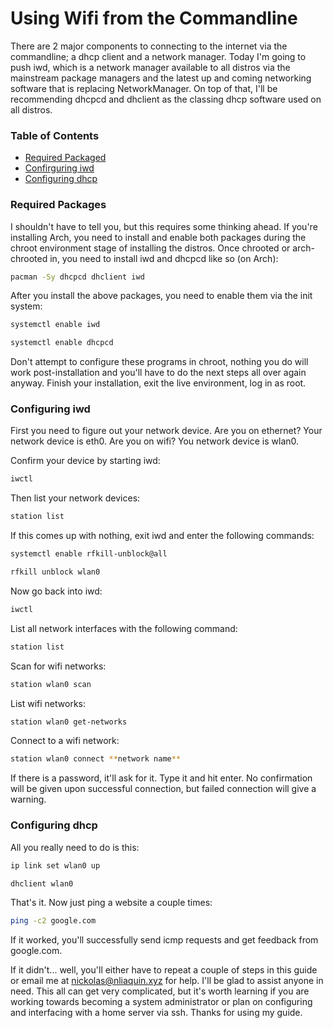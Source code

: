 # Using Wifi from the Commandline
There are 2 major components to connecting to the internet via the commandline; a dhcp client and a network manager. Today I'm going to push iwd, which is a network manager available to all distros via the mainstream package managers and the latest up and coming networking software that is replacing NetworkManager. On top of that, I'll be recommending dhcpcd and dhclient as the classing dhcp software used on all distros.

### Table of Contents
- [Required Packaged](#required-packages)
- [Confirguring iwd](#configuring-iwd)
- [Configuring dhcp](#configuring-dhcp)

### Required Packages
I shouldn't have to tell you, but this requires some thinking ahead. If you're installing Arch, you need to install and enable both packages during the chroot environment stage of installing the distros. Once chrooted or arch-chrooted in, you need to install iwd and dhcpcd like so (on Arch):
```bash
pacman -Sy dhcpcd dhclient iwd
```

After you install the above packages, you need to enable them via the init system:
```bash
systemctl enable iwd
```

```bash
systemctl enable dhcpcd
```

Don't attempt to configure these programs in chroot, nothing you do will work post-installation and you'll have to do the next steps all over again anyway. Finish your installation, exit the live environment, log in as root.

### Configuring iwd
First you need to figure out your network device. Are you on ethernet? Your network device is eth0. Are you on wifi? You network device is wlan0.

Confirm your device by starting iwd:
```bash
iwctl
```

Then list your network devices:
```bash
station list
```

If this comes up with nothing, exit iwd and enter the following commands:
```bash
systemctl enable rfkill-unblock@all
```

```bash
rfkill unblock wlan0
```

Now go back into iwd:
```bash
iwctl
```

List all network interfaces with the following command:
```bash
station list
```

Scan for wifi networks:
```bash
station wlan0 scan
```

List wifi networks:
```bash
station wlan0 get-networks
```

Connect to a wifi network:
```bash
station wlan0 connect **network name**
```

If there is a password, it'll ask for it. Type it and hit enter. No confirmation will be given upon successful connection, but failed connection will give a warning.

### Configuring dhcp
All you really need to do is this:
```bash
ip link set wlan0 up
```

```bash
dhclient wlan0
```

That's it. Now just ping a website a couple times:
```bash
ping -c2 google.com
```

If it worked, you'll successfully send icmp requests and get feedback from google.com.

If it didn't... well, you'll either have to repeat a couple of steps in this guide or email me at nickolas@nliaquin.xyz for help. I'll be glad to assist anyone in need. This all can get very complicated, but it's worth learning if you are working towards becoming a system administrator or plan on configuring and interfacing with a home server via ssh. Thanks for using my guide.

